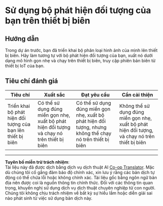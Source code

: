<!--
CO_OP_TRANSLATOR_METADATA:
{
  "original_hash": "3cf7783991ec0ee4f6041223924894c7",
  "translation_date": "2025-08-28T01:05:07+00:00",
  "source_file": "5-retail/lessons/2-check-stock-device/assignment.md",
  "language_code": "vi"
}
-->
# Sử dụng bộ phát hiện đối tượng của bạn trên thiết bị biên

## Hướng dẫn

Trong dự án trước, bạn đã triển khai bộ phân loại hình ảnh của mình lên thiết bị biên. Hãy làm tương tự với bộ phát hiện đối tượng của bạn, xuất nó dưới dạng mô hình gọn nhẹ và chạy trên thiết bị biên, truy cập phiên bản biên từ thiết bị IoT của bạn.

## Tiêu chí đánh giá

| Tiêu chí | Xuất sắc | Đạt yêu cầu | Cần cải thiện |
| -------- | --------- | ----------- | ------------- |
| Triển khai bộ phát hiện đối tượng của bạn lên thiết bị biên | Có thể sử dụng đúng miền gọn nhẹ, xuất bộ phát hiện đối tượng và chạy nó trên thiết bị biên | Có thể sử dụng đúng miền gọn nhẹ, xuất bộ phát hiện đối tượng, nhưng không thể chạy nó trên thiết bị biên | Không thể sử dụng đúng miền gọn nhẹ, xuất bộ phát hiện đối tượng, và chạy nó trên thiết bị biên |

---

**Tuyên bố miễn trừ trách nhiệm**:  
Tài liệu này đã được dịch bằng dịch vụ dịch thuật AI [Co-op Translator](https://github.com/Azure/co-op-translator). Mặc dù chúng tôi cố gắng đảm bảo độ chính xác, xin lưu ý rằng các bản dịch tự động có thể chứa lỗi hoặc không chính xác. Tài liệu gốc bằng ngôn ngữ bản địa nên được coi là nguồn thông tin chính thức. Đối với các thông tin quan trọng, khuyến nghị sử dụng dịch vụ dịch thuật chuyên nghiệp từ con người. Chúng tôi không chịu trách nhiệm về bất kỳ sự hiểu lầm hoặc diễn giải sai nào phát sinh từ việc sử dụng bản dịch này.
